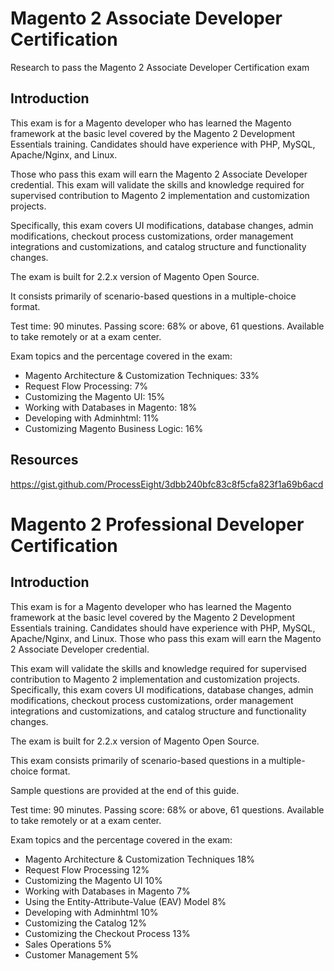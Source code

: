 # Magento 2 Associate Developer Certification

Research to pass the Magento 2 Associate Developer Certification exam

## Introduction

This exam is for a Magento developer who has learned the Magento framework at the basic level covered by the Magento 2 Development Essentials training. Candidates should have experience with PHP, MySQL, Apache/Nginx, and Linux. 

Those who pass this exam will earn the Magento 2 Associate Developer credential. This exam will validate the skills and knowledge required for supervised contribution to Magento 2 implementation and
customization projects. 

Specifically, this exam covers UI modifications, database changes, admin modifications, checkout
process customizations, order management integrations and customizations, and catalog structure and functionality
changes.

The exam is built for 2.2.x version of Magento Open Source.

It consists primarily of scenario-based questions in a multiple-choice format.

Test time: 90 minutes. Passing score: 68% or above, 61 questions. Available to take remotely or at a exam center.

Exam topics and the percentage covered in the exam:

* Magento Architecture & Customization Techniques: 33%
* Request Flow Processing: 7%
* Customizing the Magento UI: 15%
* Working with Databases in Magento: 18%
* Developing with Adminhtml: 11%
* Customizing Magento Business Logic: 16%

## Resources

https://gist.github.com/ProcessEight/3dbb240bfc83c8f5cfa823f1a69b6acd

# Magento 2 Professional Developer Certification

## Introduction

This exam is for a Magento developer who has learned the Magento framework at the basic level covered by the
Magento 2 Development Essentials training. Candidates should have experience with PHP, MySQL, Apache/Nginx, and
Linux. Those who pass this exam will earn the Magento 2 Associate Developer credential.

This exam will validate the skills and knowledge required for supervised contribution to Magento 2 implementation and
customization projects. Specifically, this exam covers UI modifications, database changes, admin modifications, checkout
process customizations, order management integrations and customizations, and catalog structure and functionality
changes.

The exam is built for 2.2.x version of Magento Open Source.

This exam consists primarily of scenario-based questions in a multiple-choice format.

Sample questions are provided at the end of this guide.

Test time: 90 minutes. Passing score: 68% or above, 61 questions. Available to take remotely or at a exam center.

Exam topics and the percentage covered in the exam:

* Magento Architecture & Customization Techniques 18%
* Request Flow Processing 12%
* Customizing the Magento UI 10%
* Working with Databases in Magento 7%
* Using the Entity-Attribute-Value (EAV) Model 8%
* Developing with Adminhtml 10%
* Customizing the Catalog 12%
* Customizing the Checkout Process 13%
* Sales Operations 5%
* Customer Management 5%